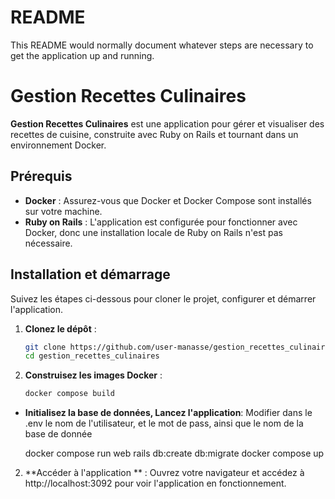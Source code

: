 # README

This README would normally document whatever steps are necessary to get the
application up and running.

# Gestion Recettes Culinaires

**Gestion Recettes Culinaires** est une application pour gérer et visualiser des recettes de cuisine, construite avec Ruby on Rails et tournant dans un environnement Docker.

## Prérequis

- **Docker** : Assurez-vous que Docker et Docker Compose sont installés sur votre machine.
- **Ruby on Rails** : L'application est configurée pour fonctionner avec Docker, donc une installation locale de Ruby on Rails n'est pas nécessaire.

## Installation et démarrage

Suivez les étapes ci-dessous pour cloner le projet, configurer et démarrer l'application.

1. **Clonez le dépôt** :
   ```bash
   git clone https://github.com/user-manasse/gestion_recettes_culinaires.git
   cd gestion_recettes_culinaires

2. **Construisez les images Docker** :
   ```bash
   docker compose build

- **Initialisez la base de données, Lancez l'application**: Modifier dans le .env le nom de l'utilisateur, et le mot de pass, ainsi que le nom de la base de donnée

   docker compose run web rails db:create db:migrate
   docker compose up

2. **Accéder à l'application ** :
    Ouvrez votre navigateur et accédez à http://localhost:3092 pour voir l'application en fonctionnement.